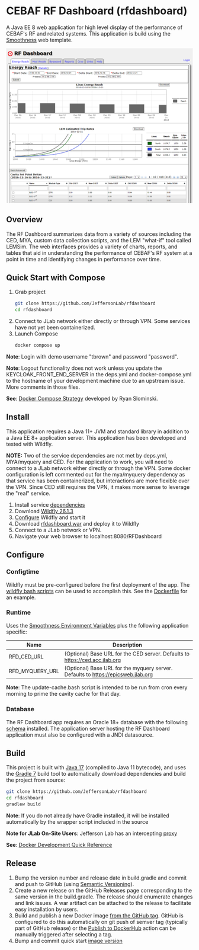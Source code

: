 # CEBAF RF Dashboard (rfdashboard)
A Java EE 8 web application for high level display of the performance of CEBAF's RF and related systems.  This
application is build using the [Smoothness](https://github.com/JeffersonLab/smoothness) web template.

![Screenshot](https://github.com/JeffersonLab/rfdashboard/raw/master/Screenshot.png?raw=true "Screenshot")

## Overview

The RF Dashboard summarizes data from a variety of sources including the CED, MYA, custom data collection scripts, and
the LEM "what-if" tool called LEMSim.  The web interfaces provides a variety of charts, reports, and tables that aid in
understanding the performance of CEBAF's RF system at a point in time and identifying changes in performance over time.

## Quick Start with Compose
1. Grab project
    ```bash
    git clone https://github.com/JeffersonLab/rfdashboard
    cd rfdashboard
    ```
2. Connect to JLab network either directly or through VPN.  Some services have not yet been containerized.
3. Launch Compose
    ```bash
    docker compose up
    ```

**Note**: Login with demo username "tbrown" and password "password".

**Note**: Logout functionality does not work unless you update the KEYCLOAK_FRONT_END_SERVER in the deps.yml 
and docker-compose.yml to the hostname of your development machine due to an upstream issue.  More comments in those
files.

**See**: [Docker Compose Strategy](https://gist.github.com/slominskir/a7da801e8259f5974c978f9c3091d52c) developed by
Ryan Slominski.

## Install
This application requires a Java 11+ JVM and standard library in addition to a Java EE 8+ application server.  This
application has been developed and tested with Wildfly.

**NOTE:** Two of the service dependencies are not met by deps.yml, MYA/myquery
and CED.  For the application to work, you will need to connect to a JLab network either directly or through the VPN.
Some docker configuration is left commented out for the mya/myquery dependency as that service has been containerized,
but interactions are more flexible over the VPN.  Since CED still requires the VPN, it makes more sense to leverage the
"real" service.

1. Install service [dependencies](https://github.com/JeffersonLab/rfdashboard/blob/master/deps.yml)
2. Download [Wildfly 26.1.3](https://www.wildfly.org/downloads/)
3. [Configure](https://github.com/JeffersonLab/rfdashboard#configure) Wildfly and start it
4. Download [rfdashboard.war](https://github.com/JeffersonLab/rfdashboard/releases) and deploy it to Wildfly
5. Connect to a JLab network or VPN.
6. Navigate your web browser to localhost:8080/RFDashboard

## Configure

### Configtime
Wildfly must be pre-configured before the first deployment of the app.  The 
[wildfly bash scripts](https://github.com/JeffersonLab/wildfly#configure) can be used to accomplish this.  See the 
[Dockerfile](https://github.com/JeffersonLab/rfdashboard/blob/master/Dockerfile) for an example.

### Runtime
Uses the [Smoothness Environment Variables](https://github.com/JeffersonLab/smoothness#global-runtime) plus the 
following application specific:

| Name             | Description                                                                        |
|------------------|------------------------------------------------------------------------------------|
| RFD_CED_URL      | (Optional) Base URL for the CED server.  Defaults to https://ced.acc.jlab.org      |
| RFD_MYQUERY_URL  | (Optional) Base URL for the myquery server. Defaults to  https://epicsweb.jlab.org |                                               

**Note**: The update-cache.bash script is intended to be run from cron every morning to prime the cavity cache for that day.

### Database
The RF Dashboard app requires an Oracle 18+ database with the following
[schema](https://github.com/JeffersonLab/rfdashboard/tree/master/docker/oracle/setup) installed.  The application server
hosting the RF Dashboard application must also be configured with a JNDI datasource.

## Build
This project is built with [Java 17](https://adoptium.net/) (compiled to Java 11 bytecode), and uses the
[Gradle 7](https://gradle.org/) build tool to automatically download dependencies and build the project from source:

```bash
git clone https://github.com/JeffersonLab/rfdashboard
cd rfdashboard
gradlew build
```
**Note**: If you do not already have Gradle installed, it will be installed automatically by the wrapper script included
in the source

**Note for JLab On-Site Users**: Jefferson Lab has an intercepting
[proxy](https://gist.github.com/slominskir/92c25a033db93a90184a5994e71d0b78)

**See**: [Docker Development Quick Reference](https://gist.github.com/slominskir/a7da801e8259f5974c978f9c3091d52c#development-quick-reference)

## Release
1. Bump the version number and release date in build.gradle and commit and push to GitHub (using [Semantic Versioning](https://semver.org/)).
2. Create a new release on the GitHub Releases page corresponding to the same version in the build.gradle.   The release should enumerate changes and link issues.   A war artifact can be attached to the release to facilitate easy installation by users.
3. Build and publish a new Docker image [from the GitHub tag](https://gist.github.com/slominskir/a7da801e8259f5974c978f9c3091d52c#8-build-an-image-based-of-github-tag). GitHub is configured to do this automatically on git push of semver tag (typically part of GitHub release) or the [Publish to DockerHub](https://github.com/JeffersonLab/rfdashboard/actions/workflows/docker-publish.yml) action can be manually triggered after selecting a tag.
4. Bump and commit quick start [image version](https://github.com/JeffersonLab/rfdashboard/blob/master/docker-compose.override.yml)
